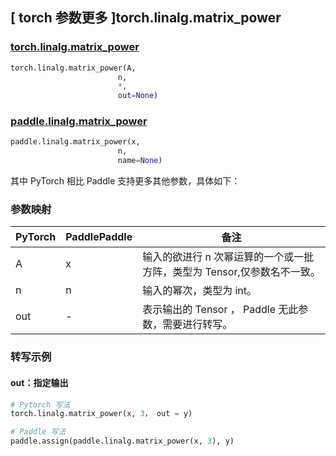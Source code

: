 ## [ torch 参数更多 ]torch.linalg.matrix_power
### [torch.linalg.matrix_power](https://pytorch.org/docs/stable/generated/torch.linalg.matrix_power.html?highlight=torch+linalg+matrix_power#torch.linalg.matrix_power)

```python
torch.linalg.matrix_power(A,
                        n,
                        *,
                        out=None)
```

### [paddle.linalg.matrix_power](https://www.paddlepaddle.org.cn/documentation/docs/zh/api/paddle/linalg/matrix_power_cn.html)

```python
paddle.linalg.matrix_power(x,
                        n,
                        name=None)
```

其中 PyTorch 相比 Paddle 支持更多其他参数，具体如下：
### 参数映射
| PyTorch       | PaddlePaddle | 备注                                                   |
| ------------- | ------------ | ------------------------------------------------------ |
| A          |  x           | 输入的欲进行 n 次幂运算的一个或一批方阵，类型为 Tensor,仅参数名不一致。  |
| n         | n         | 输入的幂次，类型为 int。 |
|out         | -         |  表示输出的 Tensor ， Paddle 无此参数，需要进行转写。 |

### 转写示例
#### out：指定输出
```python
# Pytorch 写法
torch.linalg.matrix_power(x, 3， out = y)

# Paddle 写法
paddle.assign(paddle.linalg.matrix_power(x, 3), y)
```
